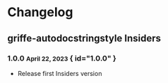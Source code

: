 # Changelog

## griffe-autodocstringstyle Insiders

### 1.0.0 <small>April 22, 2023</small> { id="1.0.0" }

- Release first Insiders version
